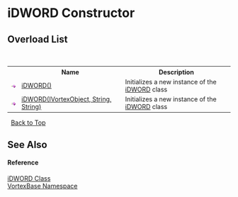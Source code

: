 # iDWORD Constructor 
 


## Overload List
&nbsp;<table><tr><th></th><th>Name</th><th>Description</th></tr><tr><td>![Public method](media/pubmethod.gif "Public method")</td><td><a href="M_VortexBase_iDWORD__ctor.md">iDWORD()</a></td><td>
Initializes a new instance of the <a href="T_VortexBase_iDWORD.md">iDWORD</a> class</td></tr><tr><td>![Public method](media/pubmethod.gif "Public method")</td><td><a href="M_VortexBase_iDWORD__ctor_1.md">iDWORD(IVortexObject, String, String)</a></td><td>
Initializes a new instance of the <a href="T_VortexBase_iDWORD.md">iDWORD</a> class</td></tr></table>&nbsp;
<a href="#idword-constructor">Back to Top</a>

## See Also


#### Reference
<a href="T_VortexBase_iDWORD.md">iDWORD Class</a><br /><a href="N_VortexBase.md">VortexBase Namespace</a><br />